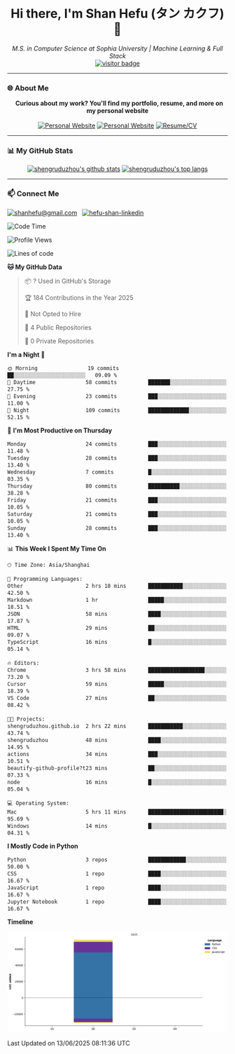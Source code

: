 <h1 align="center">
  Hi there, I'm Shan Hefu (タン カクフ) 👋
</h1>

<p align="center">
  <em>M.S. in Computer Science at Sophia University | Machine Learning & Full Stack </em>
  <br />
  <a href="https://github.com/shengruduzhou">
    <img src="https://visitor-badge.laobi.icu/badge?page_id=shengruduzhou.shengruduzhou&left_text=Visitors" alt="visitor badge"/>
  </a>
</p>

---

### 🌐 About Me

<p align="center">
  <b>Curious about my work? You'll find my portfolio, resume, and more on my personal website</b>
  <br><br>
  <a href="http://shengruduzhou.github.io/" target="blank" rel="noreferrer"><img src="https://img.shields.io/badge/Mypage-222222?style=for-the-badge&logo=githubpages&logoColor=white" alt="Personal Website"/></a>
  <a href="https://shengruduzhou.github.io/portfolio.html" target="blank" rel="noreferrer"><img src="https://img.shields.io/badge/Portfolio-28a745?style=for-the-badge&logo=google-chrome&logoColor=white" alt="Personal Website"/></a>
  <a href="https://shengruduzhou.github.io/about%20me/2025/06/05/Introduction.html" target="blank" rel="noreferrer"><img src="https://img.shields.io/badge/Resume-d14836?style=for-the-badge&logo=reactiveresume&logoColor=white" alt="Resume/CV"/></a>
</p>
</p>

---

### 📊 My GitHub Stats

<p align="center">
  <a href="https://github.com/shengruduzhou" target="_blank" rel="noreferrer">
    <a href="https://github.com/shengruduzhou" target="blank"><img src="https://github-readme-stats.vercel.app/api?username=shengruduzhou&show_icons=true&locale=en&theme=tokyonight&count_private=true" alt="shengruduzhou's github stats"/></a>
    <a href="https://github.com/shengruduzhou" target="blank"><img src="https://github-readme-stats.vercel.app/api/top-langs/?username=shengruduzhou&layout=compact&locale=en&theme=tokyonight" alt="shengruduzhou's top langs"/></a>
  </a>
</p>

---

### 📫 Connect Me

<p align="left">
  <a href="mailto:shanhefu@gmail.com" target="blank"><img align="center" src="https://img.shields.io/badge/Gmail-D14836?style=for-the-badge&logo=gmail&logoColor=white" alt="shanhefu@gmail.com" /></a>
  <a href="https://linkedin.com/in/hefu-shan-054b24361/" target="blank"><img align="center" src="https://img.shields.io/badge/LinkedIn-0077B5?style=for-the-badge&logo=linkedin&logoColor=white" alt="hefu-shan-linkedin" /></a>
</p>

<!--START_SECTION:waka-->
![Code Time](http://img.shields.io/badge/Code%20Time-11%20hrs%209%20mins-blue)

![Profile Views](http://img.shields.io/badge/Profile%20Views-198-blue)

![Lines of code](https://img.shields.io/badge/From%20Hello%20World%20I%27ve%20Written-71.3%20thousand%20lines%20of%20code-blue)

**🐱 My GitHub Data** 

> 📦 ? Used in GitHub's Storage 
 > 
> 🏆 184 Contributions in the Year 2025
 > 
> 🚫 Not Opted to Hire
 > 
> 📜 4 Public Repositories 
 > 
> 🔑 0 Private Repositories 
 > 
**I'm a Night 🦉** 

```text
🌞 Morning                19 commits          ██░░░░░░░░░░░░░░░░░░░░░░░   09.09 % 
🌆 Daytime                58 commits          ███████░░░░░░░░░░░░░░░░░░   27.75 % 
🌃 Evening                23 commits          ███░░░░░░░░░░░░░░░░░░░░░░   11.00 % 
🌙 Night                  109 commits         █████████████░░░░░░░░░░░░   52.15 % 
```
📅 **I'm Most Productive on Thursday** 

```text
Monday                   24 commits          ███░░░░░░░░░░░░░░░░░░░░░░   11.48 % 
Tuesday                  28 commits          ███░░░░░░░░░░░░░░░░░░░░░░   13.40 % 
Wednesday                7 commits           █░░░░░░░░░░░░░░░░░░░░░░░░   03.35 % 
Thursday                 80 commits          ██████████░░░░░░░░░░░░░░░   38.28 % 
Friday                   21 commits          ███░░░░░░░░░░░░░░░░░░░░░░   10.05 % 
Saturday                 21 commits          ███░░░░░░░░░░░░░░░░░░░░░░   10.05 % 
Sunday                   28 commits          ███░░░░░░░░░░░░░░░░░░░░░░   13.40 % 
```


📊 **This Week I Spent My Time On** 

```text
🕑︎ Time Zone: Asia/Shanghai

💬 Programming Languages: 
Other                    2 hrs 18 mins       ███████████░░░░░░░░░░░░░░   42.50 % 
Markdown                 1 hr                █████░░░░░░░░░░░░░░░░░░░░   18.51 % 
JSON                     58 mins             ████░░░░░░░░░░░░░░░░░░░░░   17.87 % 
HTML                     29 mins             ██░░░░░░░░░░░░░░░░░░░░░░░   09.07 % 
TypeScript               16 mins             █░░░░░░░░░░░░░░░░░░░░░░░░   05.14 % 

🔥 Editors: 
Chrome                   3 hrs 58 mins       ██████████████████░░░░░░░   73.20 % 
Cursor                   59 mins             █████░░░░░░░░░░░░░░░░░░░░   18.39 % 
VS Code                  27 mins             ██░░░░░░░░░░░░░░░░░░░░░░░   08.42 % 

🐱‍💻 Projects: 
shengruduzhou.github.io  2 hrs 22 mins       ███████████░░░░░░░░░░░░░░   43.74 % 
shengruduzhou            48 mins             ████░░░░░░░░░░░░░░░░░░░░░   14.95 % 
actions                  34 mins             ███░░░░░░░░░░░░░░░░░░░░░░   10.51 % 
beautify-github-profile?t23 mins             ██░░░░░░░░░░░░░░░░░░░░░░░   07.33 % 
node                     16 mins             █░░░░░░░░░░░░░░░░░░░░░░░░   05.04 % 

💻 Operating System: 
Mac                      5 hrs 11 mins       ████████████████████████░   95.69 % 
Windows                  14 mins             █░░░░░░░░░░░░░░░░░░░░░░░░   04.31 % 
```

**I Mostly Code in Python** 

```text
Python                   3 repos             ████████████░░░░░░░░░░░░░   50.00 % 
CSS                      1 repo              ████░░░░░░░░░░░░░░░░░░░░░   16.67 % 
JavaScript               1 repo              ████░░░░░░░░░░░░░░░░░░░░░   16.67 % 
Jupyter Notebook         1 repo              ████░░░░░░░░░░░░░░░░░░░░░   16.67 % 
```



**Timeline**

![Lines of Code chart](https://raw.githubusercontent.com/shengruduzhou/shengruduzhou/main/assets/bar_graph.png)


 Last Updated on 13/06/2025 08:11:36 UTC
<!--END_SECTION:waka-->
